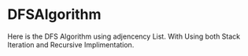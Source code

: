 # DFSAlgorithm
Here is the DFS Algorithm using adjencency List. With Using both Stack  Iteration and Recursive Implimentation. 
